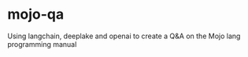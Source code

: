 # mojo-qa
Using langchain, deeplake and openai to create a Q&amp;A on the Mojo lang programming manual
